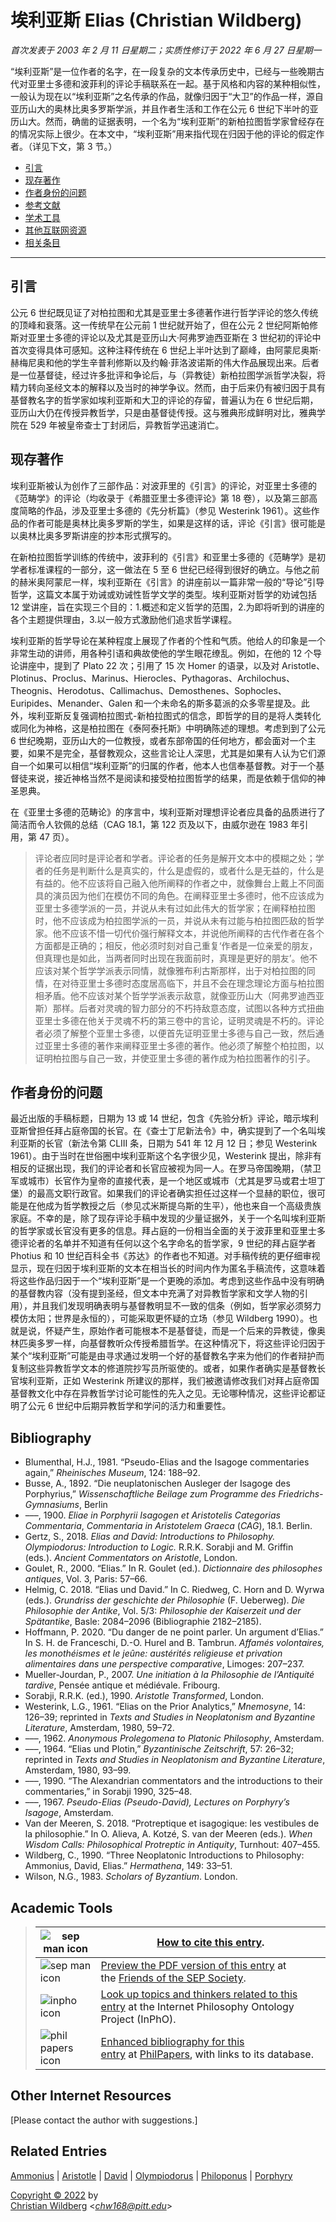 # 埃利亚斯 Elias (Christian Wildberg)

*首次发表于 2003 年 2 月 11 日星期二；实质性修订于 2022 年 6 月 27 日星期一*

“埃利亚斯”是一位作者的名字，在一段复杂的文本传承历史中，已经与一些晚期古代对亚里士多德和波菲利的评论手稿联系在一起。基于风格和内容的某种相似性，一般认为现在以“埃利亚斯”之名传承的作品，就像归因于“大卫”的作品一样，源自亚历山大的奥林比奥多罗斯学派，并且作者生活和工作在公元 6 世纪下半叶的亚历山大。然而，确凿的证据表明，一个名为“埃利亚斯”的新柏拉图哲学家曾经存在的情况实际上很少。在本文中，“埃利亚斯”用来指代现在归因于他的评论的假定作者。（详见下文，第 3 节。）

* [ 引言](https://plato.stanford.edu/entries/elias/#Intr)
* [ 现存著作](https://plato.stanford.edu/entries/elias/#ExtaWrit)
* [作者身份的问题](https://plato.stanford.edu/entries/elias/#ProbAuth)
* [ 参考文献](https://plato.stanford.edu/entries/elias/#Bib)
* [ 学术工具](https://plato.stanford.edu/entries/elias/#Aca)
* [其他互联网资源](https://plato.stanford.edu/entries/elias/#Oth)
* [ 相关条目](https://plato.stanford.edu/entries/elias/#Rel)

---

## 引言

公元 6 世纪既见证了对柏拉图和尤其是亚里士多德著作进行哲学评论的悠久传统的顶峰和衰落。这一传统早在公元前 1 世纪就开始了，但在公元 2 世纪阿斯帕修斯对亚里士多德的评论以及尤其是亚历山大·阿弗罗迪西亚斯在 3 世纪初的评论中首次变得具体可感知。这种注释传统在 6 世纪上半叶达到了巅峰，由阿蒙尼奥斯·赫梅尼奥和他的学生辛普利修斯以及约翰·菲洛波诺斯的伟大作品展现出来。后者是一位基督徒，经过许多批评和争论后，与（异教徒）新柏拉图学派哲学决裂，将精力转向圣经文本的解释以及当时的神学争议。然而，由于后来仍有被归因于具有基督教名字的哲学家如埃利亚斯和大卫的评论的存留，普遍认为在 6 世纪后期，亚历山大仍在传授异教哲学，只是由基督徒传授。这与雅典形成鲜明对比，雅典学院在 529 年被皇帝查士丁封闭后，异教哲学迅速消亡。

## 现存著作

埃利亚斯被认为创作了三部作品：对波菲里的《引言》的评论，对亚里士多德的《范畴学》的评论（均收录于《希腊亚里士多德评论》第 18 卷），以及第三部高度简略的作品，涉及亚里士多德的《先分析篇》（参见 Westerink 1961）。这些作品的作者可能是奥林比奥多罗斯的学生，如果是这样的话，评论《引言》很可能是以奥林比奥多罗斯讲座的抄本形式撰写的。

在新柏拉图哲学训练的传统中，波菲利的《引言》和亚里士多德的《范畴学》是初学者标准课程的一部分，这一做法在 5 至 6 世纪已经得到很好的确立。与他之前的赫米奥阿蒙尼一样，埃利亚斯在《引言》的讲座前以一篇非常一般的“导论”引导哲学，这篇文本属于劝诫或劝诫性哲学文学的类型。埃利亚斯对哲学的劝诫包括 12 堂讲座，旨在实现三个目的：1.概述和定义哲学的范围，2.为即将听到的讲座的各个主题提供理由，3.以一般方式激励他们追求哲学课程。

埃利亚斯的哲学导论在某种程度上展现了作者的个性和气质。他给人的印象是一个非常生动的讲师，用各种引语和典故使他的学生眼花缭乱。例如，在他的 12 个导论讲座中，提到了 Plato 22 次；引用了 15 次 Homer 的语录，以及对 Aristotle、Plotinus、Proclus、Marinus、Hierocles、Pythagoras、Archilochus、Theognis、Herodotus、Callimachus、Demosthenes、Sophocles、Euripides、Menander、Galen 和一个未命名的斯多葛派的众多零星提及。此外，埃利亚斯反复强调柏拉图式-新柏拉图式的信念，即哲学的目的是将人类转化或同化为神格，这是柏拉图在《泰阿泰托斯》中明确陈述的理想。考虑到到了公元 6 世纪晚期，亚历山大的一位教授，或者东部帝国的任何地方，都会面对一个主要，如果不是完全，基督教观众，这些言论让人深思，尤其是如果有人认为它们源自一个如果可以相信“埃利亚斯”的归属的作者，他本人也信奉基督教。对于一个基督徒来说，接近神格当然不是阅读和接受柏拉图哲学的结果，而是依赖于信仰的神圣恩典。

在《亚里士多德的范畴论》的序言中，埃利亚斯对理想评论者应具备的品质进行了简洁而令人钦佩的总结（CAG 18.1，第 122 页及以下，由威尔逊在 1983 年引用，第 47 页）。

> 评论者应同时是评论者和学者。评论者的任务是解开文本中的模糊之处；学者的任务是判断什么是真实的，什么是虚假的，或者什么是无益的，什么是有益的。他不应该将自己融入他所阐释的作者之中，就像舞台上戴上不同面具的演员因为他们在模仿不同的角色。在阐释亚里士多德时，他不应该成为亚里士多德学派的一员，并说从未有过如此伟大的哲学家；在阐释柏拉图时，他不应该成为柏拉图学派的一员，并说从未有过能与柏拉图匹敌的哲学家。他不应该不惜一切代价强行解释文本，并说他所阐释的古代作者在各个方面都是正确的；相反，他必须时刻对自己重复‘作者是一位亲爱的朋友，但真理也是如此，当两者同时出现在我面前时，真理是更好的朋友’。他不应该对某个哲学学派表示同情，就像雅布利古斯那样，出于对柏拉图的同情，在对待亚里士多德时态度居高临下，并且不会在理念理论方面与柏拉图相矛盾。他不应该对某个哲学学派表示敌意，就像亚历山大（阿弗罗迪西亚斯）那样。后者对灵魂的智力部分的不朽持敌意态度，试图以各种方式扭曲亚里士多德在他关于灵魂不朽的第三卷中的言论，证明灵魂是不朽的。评论者必须了解整个亚里士多德，以便首先证明亚里士多德与自己一致，然后通过亚里士多德的著作来阐释亚里士多德的著作。他必须了解整个柏拉图，以证明柏拉图与自己一致，并使亚里士多德的著作成为柏拉图著作的引子。

## 作者身份的问题

最近出版的手稿标题，日期为 13 或 14 世纪，包含《先验分析》评论，暗示埃利亚斯曾担任拜占庭帝国的长官。在《查士丁尼新法令》中，确实提到了一个名叫埃利亚斯的长官（新法令第 CLIII 条，日期为 541 年 12 月 12 日；参见 Westerink 1961）。由于当时在世俗圈中埃利亚斯这个名字很少见，Westerink 提出，除非有相反的证据出现，我们的评论者和长官应被视为同一人。在罗马帝国晚期，（禁卫军或城市）长官作为皇帝的直接代表，是一个地区或城市（尤其是罗马或君士坦丁堡）的最高文职行政官。如果我们的评论者确实担任过这样一个显赫的职位，很可能是在他成为哲学教授之后（参见忒米斯提乌斯的生平），他也来自一个高级贵族家庭。不幸的是，除了现存评论手稿中发现的少量证据外，关于一个名叫埃利亚斯的哲学家或长官没有更多的信息。拜占庭的一份相当全面的关于波菲里和亚里士多德评论者的名单并不知道有任何以这个名字命名的哲学家，9 世纪的拜占庭学者 Photius 和 10 世纪百科全书《苏达》的作者也不知道。对手稿传统的更仔细审视显示，现在归因于埃利亚斯的文本在相当长的时间内作为匿名手稿流传，这意味着将这些作品归因于一个“埃利亚斯”是一个更晚的添加。考虑到这些作品中没有明确的基督教内容（没有提到圣经，但文本中充满了对异教哲学家和文学人物的引用），并且我们发现明确表明与基督教明显不一致的信条（例如，哲学家必须努力模仿太阳；世界是永恒的），可能采取更怀疑的立场（参见 Wildberg 1990）。也就是说，怀疑产生，原始作者可能根本不是基督徒，而是一个后来的异教徒，像奥林匹奥多罗一样，向基督教听众传授希腊哲学。在这种情况下，将这些评论归因于某个“埃利亚斯”可能是由寻求通过发明一个好的基督教名字来为他们的作者辩护而复制这些异教哲学文本的修道院抄写员所驱使的。或者，如果作者确实是基督教长官埃利亚斯，正如 Westerink 所建议的那样，我们被邀请修改我们对拜占庭帝国基督教文化中存在异教哲学讨论可能性的先入之见。无论哪种情况，这些评论都证明了公元 6 世纪中后期异教哲学和学问的活力和重要性。

## Bibliography

* Blumenthal, H.J., 1981. “Pseudo-Elias and the Isagoge commentaries again,” *Rheinisches Museum*, 124: 188–92.
* Busse, A., 1892. “Die neuplatonischen Ausleger der Isagoge des Porphyrius,” *Wissenschaftliche Beilage zum Programme des Friedrichs-Gymnasiums*, Berlin
* –––, 1900. *Eliae in Porphyrii Isagogen et Aristotelis Categorias Commentaria*, *Commentaria in Aristotelem Graeca* (*CAG*), 18.1. Berlin.
* Gertz, S., 2018. *Elias and David: Introductions to Philosophy. Olympiodorus: Introduction to Logic.* R.R.K. Sorabji and M. Griffin (eds.). *Ancient Commentators on Aristotle*, London.
* Goulet, R., 2000. “Elias.” In R. Goulet (ed.). *Dictionnaire des philosophes antiques*, Vol. 3, Paris: 57–66.
* Helmig, C. 2018. “Elias und David.” In C. Riedweg, C. Horn and D. Wyrwa (eds.). *Grundriss der geschichte der Philosophie* (F. Ueberweg). *Die Philosophie der Antike*, Vol. 5/3: *Philosophie der Kaiserzeit und der Spätantike*, Basle: 2084–2096 (Bibliographie 2182–2185).
* Hoffmann, P. 2020. “Du danger de ne point parler. Un argument d’Elias.” In S. H. de Franceschi, D.-O. Hurel and B. Tambrun. *Affamés volontaires, les monothéismes et le jeûne: austérités religieuse et privation alimentaires dans une perspective comparative*, Limoges: 207–237.
* Mueller-Jourdan, P., 2007. *Une initiation à la Philosophie de l’Antiquité tardive*, Pensée antique et médiévale. Fribourg.
* Sorabji, R.R.K. (ed.), 1990. *Aristotle Transformed*, London.
* Westerink, L.G., 1961. “Elias on the Prior Analytics,” *Mnemosyne*, 14: 126–39; reprinted in *Texts and Studies in Neoplatonism and Byzantine Literature*, Amsterdam, 1980, 59–72.
* –––, 1962. *Anonymous Prolegomena to Platonic Philosophy*, Amsterdam.
* –––, 1964. “Elias und Plotin,” *Byzantinische Zeitschrift*, 57: 26–32; reprinted in *Texts and Studies in Neoplatonism and Byzantine Literature*, Amsterdam, 1980, 93–99.
* –––, 1990. “The Alexandrian commentators and the introductions to their commentaries,” in Sorabji 1990, 325–48.
* –––, 1967. *Pseudo-Elias (Pseudo-David), Lectures on Porphyry’s Isagoge*, Amsterdam.
* Van der Meeren, S. 2018. “Protreptique et isagogique: les vestibules de la philosophie.” In O. Alieva, A. Kotzé, S. van der Meeren (eds.). *When Wisdom Calls: Philosophical Protreptic in Antiquity*, Turnhout: 407–455.
* Wildberg, C., 1990. “Three Neoplatonic Introductions to Philosophy: Ammonius, David, Elias.” *Hermathena*, 149: 33–51.
* Wilson, N.G., 1983. *Scholars of Byzantium*. London.

## Academic Tools

> | ![sep man icon](https://plato.stanford.edu/symbols/sepman-icon.jpg) | [How to cite this entry](https://plato.stanford.edu/cgi-bin/encyclopedia/archinfo.cgi?entry=elias). |
> | --- | --- |
> | ![sep man icon](https://plato.stanford.edu/symbols/sepman-icon.jpg) | [Preview the PDF version of this entry](https://leibniz.stanford.edu/friends/preview/elias/) at the [Friends of the SEP Society](https://leibniz.stanford.edu/friends/). |
> | ![inpho icon](https://plato.stanford.edu/symbols/inpho.png) | [Look up topics and thinkers related to this entry](https://www.inphoproject.org/entity?sep=elias&redirect=True) at the Internet Philosophy Ontology Project (InPhO). |
> | ![phil papers icon](https://plato.stanford.edu/symbols/pp.gif) | [Enhanced bibliography for this entry](https://philpapers.org/sep/elias/) at [PhilPapers](https://philpapers.org/), with links to its database. |

## Other Internet Resources

[Please contact the author with suggestions.]

## Related Entries

[Ammonius](https://plato.stanford.edu/entries/ammonius/) | [Aristotle](https://plato.stanford.edu/entries/aristotle/) | [David](https://plato.stanford.edu/entries/david/) | [Olympiodorus](https://plato.stanford.edu/entries/olympiodorus/) | [Philoponus](https://plato.stanford.edu/entries/philoponus/) | [Porphyry](https://plato.stanford.edu/entries/porphyry/)

[Copyright © 2022](https://plato.stanford.edu/info.html#c) by  
[Christian Wildberg](https://www.classics.pitt.edu/people/christian-wildberg) <[*chw168@pitt.edu*](mailto:chw168%40pitt%2eedu)>
